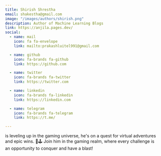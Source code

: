 ```yaml
---
title: Shirish Shrestha
email: shakestha@gmail.com
image: "/images/authors/shirish.png"
description: Author of Machine Learning Blogs
link: https://anjila.pages.dev/
social:
  - name: mail
    icon: fa fa-envelope
    link: mailto:prakashluitel991@gmail.com

  - name: github
    icon: fa-brands fa-github
    link: https://github.com

  - name: twitter
    icon: fa-brands fa-twitter
    link: https://twitter.com

  - name: linkedin
    icon: fa-brands fa-linkedin
    link: https://linkedin.com

  - name: telegram
    icon: fa-brands fa-telegram
    link: https://t.me/

---
```


is leveling up in the gaming universe, he's on a quest for virtual adventures and epic wins. 🚀🕹️ Join him in the gaming realm, where every challenge is an opportunity to conquer and have a blast!
